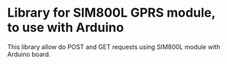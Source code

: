 <h1>
Library for SIM800L GPRS module, to use with Arduino 
</h1>

<p>This library allow do POST and GET requests using SIM800L module with Arduino board.</p>
